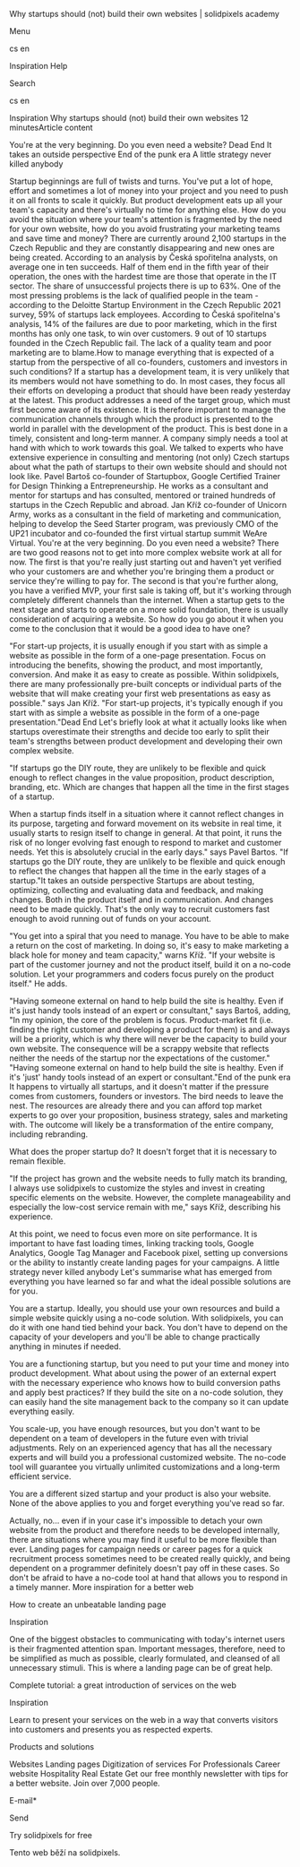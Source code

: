 <p>Why startups should (not) build their own websites | solidpixels academy</p>
<p>Menu</p>
<p>cs en</p>
<p>Inspiration Help</p>
<p>Search</p>
<p>cs en</p>
<p>Inspiration
Why startups should (not) build their own websites
12 minutesArticle content</p>
<p>You're at the very beginning. Do you even need a website?
Dead End
It takes an outside perspective
End of the punk era
A little strategy never killed anybody</p>
<p>Startup beginnings are full of twists and turns. You've put a lot of hope, effort and sometimes a lot of money into your project and you need to push it on all fronts to scale it quickly. But product development eats up all your team's capacity and there's virtually no time for anything else. How do you avoid the situation where your team's attention is fragmented by the need for your own website, how do you avoid frustrating your marketing teams and save time and money?
There are currently around 2,100 startups in the Czech Republic and they are constantly disappearing and new ones are being created. According to an analysis by Česká spořitelna analysts, on average one in ten succeeds. Half of them end in the fifth year of their operation, the ones with the hardest time are those that operate in the IT sector. The share of unsuccessful projects there is up to 63%. One of the most pressing problems is the lack of qualified people in the team - according to the Deloitte Startup Environment in the Czech Republic 2021 survey, 59% of startups lack employees. According to Česká spořitelna's analysis, 14% of the failures are due to poor marketing, which in the first months has only one task, to win over customers.
9 out of 10 startups founded in the Czech Republic fail. The lack of a quality team and poor marketing are to blame.How to manage everything that is expected of a startup from the perspective of all co-founders, customers and investors in such conditions? If a startup has a development team, it is very unlikely that its members would not have something to do. In most cases, they focus all their efforts on developing a product that should have been ready yesterday at the latest. This product addresses a need of the target group, which must first become aware of its existence. It is therefore important to manage the communication channels through which the product is presented to the world in parallel with the development of the product. This is best done in a timely, consistent and long-term manner. A company simply needs a tool at hand with which to work towards this goal. We talked to experts who have extensive experience in consulting and mentoring (not only) Czech startups about what the path of startups to their own website should and should not look like.
Pavel Bartoš
co-founder of Startupbox, Google Certified Trainer for Design Thinking a Entrepreneurship. He works as a consultant and mentor for startups and has consulted, mentored or trained hundreds of startups in the Czech Republic and abroad.
 Jan Kříž
co-founder of Unicorn Army, works as a consultant in the field of marketing and communication, helping to develop the Seed Starter program, was previously CMO of the UP21 incubator and co-founded the first virtual startup summit WeAre Virtual.
You're at the very beginning. Do you even need a website?
There are two good reasons not to get into more complex website work at all for now. The first is that you're really just starting out and haven't yet verified who your customers are and whether you're bringing them a product or service they're willing to pay for. The second is that you're further along, you have a verified MVP, your first sale is taking off, but it's working through completely different channels than the internet. When a startup gets to the next stage and starts to operate on a more solid foundation, there is usually consideration of acquiring a website. So how do you go about it when you come to the conclusion that it would be a good idea to have one?</p>
<p>"For start-up projects, it is usually enough if you start with as simple a website as possible in the form of a one-page presentation. Focus on introducing the benefits, showing the product, and most importantly, conversion. And make it as easy to create as possible. Within solidpixels, there are many professionally pre-built concepts or individual parts of the website that will make creating your first web presentations as easy as possible." says Jan Kříž.
"For start-up projects, it's typically enough if you start with as simple a website as possible in the form of a one-page presentation."Dead End
Let's briefly look at what it actually looks like when startups overestimate their strengths and decide too early to split their team's strengths between product development and developing their own complex website.</p>
<p>"If startups go the DIY route, they are unlikely to be flexible and quick enough to reflect changes in the value proposition, product description, branding, etc. Which are changes that happen all the time in the first stages of a startup.</p>
<p>When a startup finds itself in a situation where it cannot reflect changes in its purpose, targeting and forward movement on its website in real time, it usually starts to resign itself to change in general. At that point, it runs the risk of no longer evolving fast enough to respond to market and customer needs. Yet this is absolutely crucial in the early days." says Pavel Bartos.
"If startups go the DIY route, they are unlikely to be flexible and quick enough to reflect the changes that happen all the time in the early stages of a startup."It takes an outside perspective
Startups are about testing, optimizing, collecting and evaluating data and feedback, and making changes. Both in the product itself and in communication. And changes need to be made quickly. That's the only way to recruit customers fast enough to avoid running out of funds on your account.</p>
<p>"You get into a spiral that you need to manage. You have to be able to make a return on the cost of marketing. In doing so, it's easy to make marketing a black hole for money and team capacity," warns Kříž. "If your website is part of the customer journey and not the product itself, build it on a no-code solution. Let your programmers and coders focus purely on the product itself." He adds.</p>
<p>"Having someone external on hand to help build the site is healthy. Even if it's just handy tools instead of an expert or consultant," says Bartoš, adding, "In my opinion, the core of the problem is focus. Product-market fit (i.e. finding the right customer and developing a product for them) is and always will be a priority, which is why there will never be the capacity to build your own website. The consequence will be a scrappy website that reflects neither the needs of the startup nor the expectations of the customer."
"Having someone external on hand to help build the site is healthy. Even if it's 'just' handy tools instead of an expert or consultant."End of the punk era
It happens to virtually all startups, and it doesn't matter if the pressure comes from customers, founders or investors. The bird needs to leave the nest. The resources are already there and you can afford top market experts to go over your proposition, business strategy, sales and marketing with. The outcome will likely be a transformation of the entire company, including rebranding.</p>
<p>What does the proper startup do? It doesn't forget that it is necessary to remain flexible.</p>
<p>"If the project has grown and the website needs to fully match its branding, I always use solidpixels to customize the styles and invest in creating specific elements on the website. However, the complete manageability and especially the low-cost service remain with me," says Kříž, describing his experience.</p>
<p>At this point, we need to focus even more on site performance. It is important to have fast loading times, linking tracking tools, Google Analytics, Google Tag Manager and Facebook pixel, setting up conversions or the ability to instantly create landing pages for your campaigns.
A little strategy never killed anybody
Let's summarise what has emerged from everything you have learned so far and what the ideal possible solutions are for you.</p>
<p>You are a startup. Ideally, you should use your own resources and build a simple website quickly using a no-code solution. With solidpixels, you can do it with one hand tied behind your back. You don't have to depend on the capacity of your developers and you'll be able to change practically anything in minutes if needed.</p>
<p>You are a functioning startup, but you need to put your time and money into product development. What about using the power of an external expert with the necessary experience who knows how to build conversion paths and apply best practices? If they build the site on a no-code solution, they can easily hand the site management back to the company so it can update everything easily.</p>
<p>You scale-up, you have enough resources, but you don't want to be dependent on a team of developers in the future even with trivial adjustments. Rely on an experienced agency that has all the necessary experts and will build you a professional customized website. The no-code tool will guarantee you virtually unlimited customizations and a long-term efficient service.</p>
<p>You are a different sized startup and your product is also your website. None of the above applies to you and forget everything you've read so far.</p>
<p>Actually, no... even if in your case it's impossible to detach your own website from the product and therefore needs to be developed internally, there are situations where you may find it useful to be more flexible than ever. Landing pages for campaign needs or career pages for a quick recruitment process sometimes need to be created really quickly, and being dependent on a programmer definitely doesn't pay off in these cases. So don't be afraid to have a no-code tool at hand that allows you to respond in a timely manner.
More inspiration for a better web</p>
<p>How to create an unbeatable landing page</p>
<p>Inspiration</p>
<p>One of the biggest obstacles to communicating with today's internet users is their fragmented attention span. Important messages, therefore, need to be simplified as much as possible, clearly formulated, and cleansed of all unnecessary stimuli. This is where a landing page can be of great help.</p>
<p>Complete tutorial: a great introduction of services on the web</p>
<p>Inspiration</p>
<p>Learn to present your services on the web in a way that converts visitors into customers and presents you as respected experts.</p>
<p>Products and solutions</p>
<p>Websites
Landing pages
Digitization of services
For Professionals
 Career website
Hospitality
Real Estate
 Get our free monthly newsletter with tips for a better website. Join over 7,000 people.</p>
<p>E-mail*</p>
<p>Send</p>
<p>Try solidpixels for free</p>
<p>Tento web běží na solidpixels.</p>